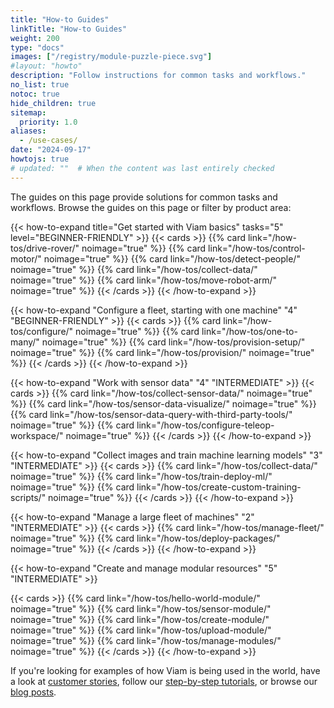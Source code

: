 ```yaml
---
title: "How-to Guides"
linkTitle: "How-to Guides"
weight: 200
type: "docs"
images: ["/registry/module-puzzle-piece.svg"]
#layout: "howto"
description: "Follow instructions for common tasks and workflows."
no_list: true
notoc: true
hide_children: true
sitemap:
  priority: 1.0
aliases:
  - /use-cases/
date: "2024-09-17"
howtojs: true
# updated: ""  # When the content was last entirely checked
---
```


<div class="max-page">
<p>
The guides on this page provide solutions for common tasks and workflows. Browse the guides on this page or filter by product area:
</p>

<div id="tutorial-menu" class="lozad">
  <div id="resource-list" style="display:none;"></div>
  <div id="platformarea-list" data-parent="#tutorial-menu"></div>
</div>
<div class="search-panel__results guides card-container lozad">
    <div id="hits" class="row-no-margin"></div>
    <div id="pagination"></div>
</div>

<div id="how-to-paths">

{{< how-to-expand title="Get started with Viam basics" tasks="5" level="BEGINNER-FRIENDLY" >}}
{{< cards >}}
{{% card link="/how-tos/drive-rover/" noimage="true" %}}
{{% card link="/how-tos/control-motor/" noimage="true" %}}
{{% card link="/how-tos/detect-people/" noimage="true" %}}
{{% card link="/how-tos/collect-data/" noimage="true" %}}
{{% card link="/how-tos/move-robot-arm/" noimage="true" %}}
{{< /cards >}}
{{< /how-to-expand >}}

{{< how-to-expand "Configure a fleet, starting with one machine" "4" "BEGINNER-FRIENDLY" >}}
{{< cards >}}
{{% card link="/how-tos/configure/" noimage="true" %}}
{{% card link="/how-tos/one-to-many/" noimage="true" %}}
{{% card link="/how-tos/provision-setup/" noimage="true" %}}
{{% card link="/how-tos/provision/" noimage="true" %}}
{{< /cards >}}
{{< /how-to-expand >}}

{{< how-to-expand "Work with sensor data" "4" "INTERMEDIATE" >}}
{{< cards >}}
{{% card link="/how-tos/collect-sensor-data/" noimage="true" %}}
{{% card link="/how-tos/sensor-data-visualize/" noimage="true" %}}
{{% card link="/how-tos/sensor-data-query-with-third-party-tools/" noimage="true" %}}
{{% card link="/how-tos/configure-teleop-workspace/" noimage="true" %}}
{{< /cards >}}
{{< /how-to-expand >}}

{{< how-to-expand "Collect images and train machine learning models" "3" "INTERMEDIATE" >}}
{{< cards >}}
{{% card link="/how-tos/collect-data/" noimage="true" %}}
{{% card link="/how-tos/train-deploy-ml/" noimage="true" %}}
{{% card link="/how-tos/create-custom-training-scripts/" noimage="true" %}}
{{< /cards >}}
{{< /how-to-expand >}}

{{< how-to-expand "Manage a large fleet of machines" "2" "INTERMEDIATE" >}}
{{< cards >}}
{{% card link="/how-tos/manage-fleet/" noimage="true" %}}
{{% card link="/how-tos/deploy-packages/" noimage="true" %}}
{{< /cards >}}
{{< /how-to-expand >}}

{{< how-to-expand "Create and manage modular resources" "5" "INTERMEDIATE" >}}

{{< cards >}}
{{% card link="/how-tos/hello-world-module/" noimage="true" %}}
{{% card link="/how-tos/sensor-module/" noimage="true" %}}
{{% card link="/how-tos/create-module/" noimage="true" %}}
{{% card link="/how-tos/upload-module/" noimage="true" %}}
{{% card link="/how-tos/manage-modules/" noimage="true" %}}
{{< /cards >}}
{{< /how-to-expand >}}

</div>

<p>If you're looking for examples of how Viam is being used in the world, have a look at <a href="https://www.viam.com/customers">customer stories</a>, follow our <a href="../tutorials/">step-by-step tutorials</a>, or browse our <a href="https://www.viam.com/blog?categories=Tutorials">blog posts</a>.</p>
</div>
